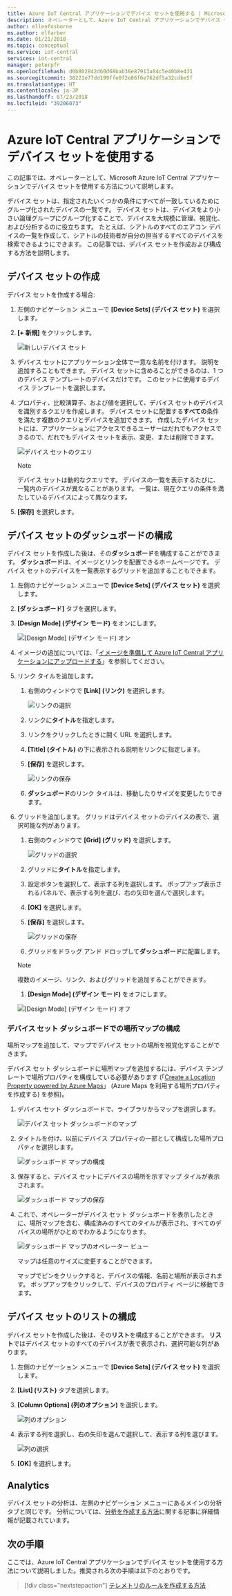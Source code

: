 ```yaml
---
title: Azure IoT Central アプリケーションでデバイス セットを使用する | Microsoft Docs
description: オペレーターとして、Azure IoT Central アプリケーションでデバイス セットを使用する方法。
author: ellenfosborne
ms.author: elfarber
ms.date: 01/21/2018
ms.topic: conceptual
ms.service: iot-central
services: iot-central
manager: peterpfr
ms.openlocfilehash: d0b802842d60d68bab36e87913a84c5e40b8e431
ms.sourcegitcommit: 30221e77dd199ffe0f2e86f6e762df5a32cdbe5f
ms.translationtype: HT
ms.contentlocale: ja-JP
ms.lasthandoff: 07/23/2018
ms.locfileid: "39206073"
---
```

# <a name="use-device-sets-in-your-azure-iot-central-application"></a>Azure IoT Central アプリケーションでデバイス セットを使用する

この記事では、オペレーターとして、Microsoft Azure IoT Central アプリケーションでデバイス セットを使用する方法について説明します。

デバイス セットは、指定されたいくつかの条件にすべてが一致しているためにグループ化されたデバイスの一覧です。 デバイス セットは、デバイスをより小さい論理グループにグループ化することで、デバイスを大規模に管理、視覚化、および分析するのに役立ちます。 たとえば、シアトルのすべてのエアコン デバイスの一覧を作成して、シアトルの技術者が自分の担当するすべてのデバイスを検索できるようにできます。 この記事では、デバイス セットを作成および構成する方法を説明します。

## <a name="create-a-device-set"></a>デバイス セットの作成

デバイス セットを作成する場合:

1. 左側のナビゲーション メニューで **[Device Sets] (デバイス セット)** を選択します。

1. **[+ 新規]** をクリックします。

    ![新しいデバイス セット](media/howto-use-device-sets/image1.png)

1. デバイス セットにアプリケーション全体で一意な名前を付けます。 説明を追加することもできます。 デバイス セットに含めることができるのは、1 つのデバイス テンプレートのデバイスだけです。 このセットに使用するデバイス テンプレートを選択します。

1. プロパティ、比較演算子、および値を選択して、デバイス セットのデバイスを識別するクエリを作成します。 デバイス セットに配置する**すべての**条件を満たす複数のクエリとデバイスを追加できます。 作成したデバイス セットには、アプリケーションにアクセスできるユーザーはだれでもアクセスできるので、だれでもデバイス セットを表示、変更、または削除できます。

    ![デバイス セットのクエリ](media/howto-use-device-sets/image2.png)

    > [!NOTE]
    > デバイス セットは動的なクエリです。 デバイスの一覧を表示するたびに、一覧内のデバイスが異なることがあります。 一覧は、現在クエリの条件を満たしているデバイスによって異なります。

1. **[保存]** を選択します。

## <a name="configure-the-dashboard-for-your-device-set"></a>デバイス セットのダッシュボードの構成

デバイス セットを作成した後は、その**ダッシュボード**を構成することができます。 **ダッシュボード**は、イメージとリンクを配置できるホームページです。 デバイス セットのデバイスを一覧表示するグリッドを追加することもできます。

1. 左側のナビゲーション メニューで **[Device Sets] (デバイス セット)** を選択します。

1. **[ダッシュボード]** タブを選択します。

1. **[Design Mode] (デザイン モード)** をオンにします。

    ![[Design Mode] (デザイン モード) オン](media/howto-use-device-sets/image3.png)

1. イメージの追加については、「[イメージを準備して Azure IoT Central アプリケーションにアップロードする](howto-prepare-images.md)」を参照してください。

1. リンク タイルを追加します。
    1. 右側のウィンドウで **[Link] (リンク)** を選択します。

        ![リンクの選択](media/howto-use-device-sets/image6.png)

    1. リンクに**タイトル**を指定します。
    1. リンクをクリックしたときに開く URL を選択します。
    1. **[Title] (タイトル)** の下に表示される説明をリンクに指定します。
    1. **[保存]** を選択します。

        ![リンクの保存](media/howto-use-device-sets/image7.png)

    1. **ダッシュボード**のリンク タイルは、移動したりサイズを変更したりできます。

1. グリッドを追加します。 グリッドはデバイス セットのデバイスの表で、選択可能な列があります。
    1. 右側のウィンドウで **[Grid] (グリッド)** を選択します。

        ![グリッドの選択](media/howto-use-device-sets/image8.png)

    1. グリッドに**タイトル**を指定します。
    1. 設定ボタンを選択して、表示する列を選択します。 ポップアップ表示されるパネルで、表示する列を選び、右の矢印を選んで選択します。
    1. **[OK]** を選択します。
    1. **[保存]** を選択します。

        ![グリッドの保存](media/howto-use-device-sets/image9.png)

    1. グリッドをドラッグ アンド ドロップして**ダッシュボード**に配置します。

    > [!NOTE]
    > 複数のイメージ、リンク、およびグリッドを追加することができます。
  
    1. **[Design Mode] (デザイン モード)** をオフにします。

    ![[Design Mode] (デザイン モード) オフ](media/howto-use-device-sets/image10.png)


### <a name="configuring-location-map-in-your-device-sets-dashboard"></a>デバイス セット ダッシュボードでの場所マップの構成 
場所マップを追加して、マップでデバイス セットの場所を視覚化することができます。 

デバイス セット ダッシュボードに場所マップを追加するには、デバイス テンプレートで場所プロパティを構成している必要があります (「[Create a Location Property powered by Azure Maps](howto-set-up-template.md)」 (Azure Maps を利用する場所プロパティを作成する) を参照)。


1. デバイス セット ダッシュボードで、ライブラリからマップを選択します。 

    ![デバイス セット ダッシュボードのマップ](media/howto-use-device-sets/LocationMaps1.png)


2. タイトルを付け、以前にデバイス プロパティの一部として構成した場所プロパティを選択します。

    ![ダッシュボード マップの構成](media/howto-use-device-sets/LocationMaps2.png)

3. 保存すると、デバイス セットにデバイスの場所を示すマップ タイルが表示されます。

    ![ダッシュボード マップの保存](media/howto-use-device-sets/LocationMaps3.png)


5. これで、オペレーターがデバイス セット ダッシュボードを表示したときに、場所マップを含む、構成済みのすべてのタイルが表示され、すべてのデバイスの場所がひとめでわかるようになります。 

    ![ダッシュボード マップのオペレーター ビュー](media/howto-use-device-sets/LocationMaps4.png)

    マップは任意のサイズに変更することができます。

    マップでピンをクリックすると、デバイスの情報、名前と場所が表示されます。 ポップアップをクリックして、デバイスのプロパティ ページに移動できます。  


## <a name="configure-the-list-for-your-device-set"></a>デバイス セットのリストの構成

デバイス セットを作成した後は、その**リスト**を構成することができます。 **リスト**ではデバイス セットのすべてのデバイスが表で表示され、選択可能な列があります。

1. 左側のナビゲーション メニューで **[Device Sets] (デバイス セット)** を選択します。

1. **[List] (リスト)** タブを選択します。

1. **[Column Options] (列のオプション)** を選択します。

    ![列のオプション](media/howto-use-device-sets/image11.png)

1. 表示する列を選択し、右の矢印を選んで選択して、表示する列を選びます。

    ![列の選択](media/howto-use-device-sets/image12.png)

1. **[OK]** を選択します。

## <a name="analytics"></a>Analytics

デバイス セットの分析は、左側のナビゲーション メニューにあるメインの分析タブと同じです。 分析については、[分析を作成する方法](howto-create-analytics.md)に関する記事に詳細情報が記載されています。

## <a name="next-steps"></a>次の手順

ここでは、Azure IoT Central アプリケーションでデバイス セットを使用する方法について説明しました。推奨される次の手順は以下のとおりです。

> [!div class="nextstepaction"]
> [テレメトリのルールを作成する方法](howto-create-telemetry-rules.md)
